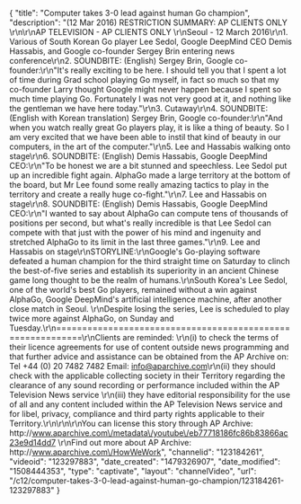 {
    "title": "Computer takes 3-0 lead against human Go champion",
    "description": "(12 Mar 2016) RESTRICTION SUMMARY: AP CLIENTS ONLY \r\n\r\nAP TELEVISION - AP CLIENTS ONLY \r\nSeoul - 12 March 2016\r\n1. Various of South Korean Go player Lee Sedol, Google DeepMind CEO Demis Hassabis, and Google co-founder Sergey Brin entering news conference\r\n2. SOUNDBITE: (English) Sergey Brin, Google co-founder:\r\n\"It's really exciting to be here. I should tell you that I spent a lot of time during Grad school playing Go myself, in fact so much so that my co-founder Larry thought Google might never happen because I spent so much time playing Go. Fortunately I was not very good at it, and nothing like the gentleman we have here today.\"\r\n3. Cutaway\r\n4. SOUNDBITE: (English with Korean translation) Sergey Brin, Google co-founder:\r\n\"And when you watch really great Go players play, it is like a thing of beauty. So I am very excited that we have been able to instil that kind of beauty in our computers, in the art of the computer.\"\r\n5. Lee and Hassabis walking onto stage\r\n6. SOUNDBITE: (English) Demis Hassabis, Google DeepMind CEO:\r\n\"To be honest we are a bit stunned and speechless. Lee Sedol put up an incredible fight again. AlphaGo made a large territory at the bottom of the board, but Mr Lee found some really amazing tactics to play in the territory and create a really huge co-fight.\"\r\n7. Lee and Hassabis on stage\r\n8. SOUNDBITE: (English) Demis Hassabis, Google DeepMind CEO:\r\n\"I wanted to say about AlphaGo can compute tens of thousands of positions per second, but what's really incredible is that Lee Sedol can compete with that just with the power of his mind and ingenuity and stretched AlphaGo to its limit in the last three games.\"\r\n9. Lee and Hassabis on stage\r\nSTORYLINE:\r\nGoogle's Go-playing software defeated a human champion for the third straight time on Saturday to clinch the best-of-five series and establish its superiority in an ancient Chinese game long thought to be the realm of humans.\r\nSouth Korea's Lee Sedol, one of the world's best Go players, remained without a win against AlphaGo, Google DeepMind's artificial intelligence machine, after another close match in Seoul. \r\nDespite losing the series, Lee is scheduled to play twice more against AlphaGo, on Sunday and Tuesday.\r\n===========================================================\r\nClients are reminded: \r\n(i) to check the terms of their licence agreements for use of content outside news programming and that further advice and assistance can be obtained from the AP Archive on: Tel +44 (0) 20 7482 7482 Email: info@aparchive.com\r\n(ii) they should check with the applicable collecting society in their Territory regarding the clearance of any sound recording or performance included within the AP Television News service \r\n(iii) they have editorial responsibility for the use of all and any content included within the AP Television News service and for libel, privacy, compliance and third party rights applicable to their Territory.\r\n\r\n\r\nYou can license this story through AP Archive: http:\/\/www.aparchive.com\/metadata\/youtube\/eb77718186fc86b83866ac23e9d14dd7 \r\nFind out more about AP Archive: http:\/\/www.aparchive.com\/HowWeWork",
    "channelid": "123184261",
    "videoid": "123297883",
    "date_created": "1479326907",
    "date_modified": "1508444353",
    "type": "captivate",
    "layout": "channelVideo",
    "url": "\/c12\/computer-takes-3-0-lead-against-human-go-champion\/123184261-123297883"
}